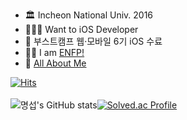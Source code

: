 
- 🏛 Incheon National Univ. 2016
- 🧑🏻‍💻 Want to iOS Developer
- 📝 부스트캠프 웹·모바일 6기 iOS 수료
- 🙋🏻 I am [ENFP!](https://www.16personalities.com/ko/%EC%84%B1%EA%B2%A9%EC%9C%A0%ED%98%95-enfp)
- 📒 [All About Me](https://www.notion.so/b721f21843484c5787c62385540b174a)
<!--
**s1gnature/s1gnature** is a ✨ _special_ ✨ repository because its `README.md` (this file) appears on your GitHub profile.

Here are some ideas to get you started:

- 🔭 I’m currently working on ...
- 🌱 I’m currently learning ...
- 👯 I’m looking to collaborate on ...
- 🤔 I’m looking for help with ...
- 💬 Ask me about ...
- 📫 How to reach me: ...
- 😄 Pronouns: ...
- ⚡ Fun fact: ...
-->

[![Hits](https://hits.seeyoufarm.com/api/count/incr/badge.svg?url=https%3A%2F%2Fgithub.com%2Fs1gnature&count_bg=%23FF8484&title_bg=%23555555&icon=&icon_color=%23E7E7E7&title=Welcome%21&edge_flat=false)](https://hits.seeyoufarm.com)<br><br>
![명섭's GitHub stats](https://github-readme-stats.vercel.app/api?username=s1gnature&hide=issues&count_private=true&show_icons=true&theme=buefy&include_all_commits=true)[![Solved.ac Profile](http://mazassumnida.wtf/api/v2/generate_badge?boj=shin0486)](https://solved.ac/shin0486/)

<!--
[![Top Langs](https://github-readme-stats.vercel.app/api/top-langs/?username=s1gnature&layout=compact)](https://github.com/anuraghazra/github-readme-stats)
-->
